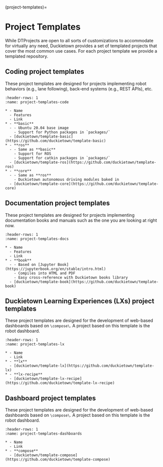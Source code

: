 (project-templates)=
# Project Templates

While DTProjects are open to all sorts of customizations to accommodate for virtually any need, 
Duckietown provides a set of templated projects that cover the most common use cases.
For each project template we provide a templated repository.


## Coding project templates

These project templates are designed for projects implementing robot behaviors (e.g., lane following),
back-end systems (e.g., REST APIs), etc.

```{list-table} Coding project templates
:header-rows: 1
:name: project-templates-code

* - Name
  - Features
  - Link
* - **basic**
  - - Ubuntu 20.04 base image
    - Support for Python packages in `packages/`
  - [duckietown/template-basic](https://github.com/duckietown/template-basic)
* - **ros**
  - - Same as **basic**
    - Support for ROS
    - Support for catkin packages in `packages/`
  - [duckietown/template-ros](https://github.com/duckietown/template-ros)
* - **core**
  - - Same as **ros**
    - Duckietown autonomous driving modules baked in
  - [duckietown/template-core](https://github.com/duckietown/template-core)
```


## Documentation project templates

These project templates are designed for projects implementing documentation books and manuals such as
the one you are looking at right now.

```{list-table} Documentation project templates
:header-rows: 1
:name: project-templates-docs

* - Name
  - Features
  - Link
* - **book**
  - - Based on [Jupyter Book](https://jupyterbook.org/en/stable/intro.html)
    - Compiles into HTML and PDF
    - Easy cross-reference with Duckietown books library
  - [duckietown/template-book](https://github.com/duckietown/template-book)
```


## Duckietown Learning Experiences (LXs) project templates 

These project templates are designed for the development of web-based dashboards based on `\compose\`. 
A project based on this template is the robot dashboard.

```{list-table} Duckietown Learning Experiences (LXs) project templates 
:header-rows: 1
:name: project-templates-lx

* - Name
  - Link
* - **lx**
  - [duckietown/template-lx](https://github.com/duckietown/template-lx)
* - **lx-recipe**
  - [duckietown/template-lx-recipe](https://github.com/duckietown/template-lx-recipe)
```


## Dashboard project templates

These project templates are designed for the development of web-based dashboards based on `\compose\`.
A project based on this template is the robot dashboard.

```{list-table} Dashboard project templates
:header-rows: 1
:name: project-templates-dashboards

* - Name
  - Link
* - **compose**
  - [duckietown/template-compose](https://github.com/duckietown/template-compose)
```
